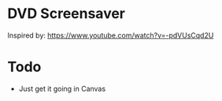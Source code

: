 # DVD Screensaver

Inspired by: https://www.youtube.com/watch?v=-pdVUsCqd2U

# Todo
- Just get it going in Canvas
